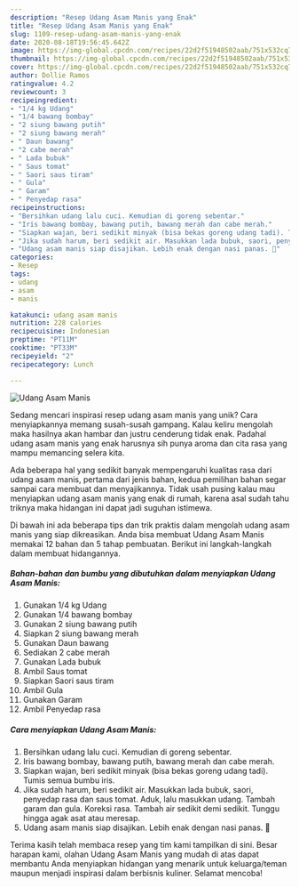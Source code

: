 ```yaml
---
description: "Resep Udang Asam Manis yang Enak"
title: "Resep Udang Asam Manis yang Enak"
slug: 1109-resep-udang-asam-manis-yang-enak
date: 2020-08-18T19:56:45.642Z
image: https://img-global.cpcdn.com/recipes/22d2f51948502aab/751x532cq70/udang-asam-manis-foto-resep-utama.jpg
thumbnail: https://img-global.cpcdn.com/recipes/22d2f51948502aab/751x532cq70/udang-asam-manis-foto-resep-utama.jpg
cover: https://img-global.cpcdn.com/recipes/22d2f51948502aab/751x532cq70/udang-asam-manis-foto-resep-utama.jpg
author: Dollie Ramos
ratingvalue: 4.2
reviewcount: 3
recipeingredient:
- "1/4 kg Udang"
- "1/4 bawang bombay"
- "2 siung bawang putih"
- "2 siung bawang merah"
- " Daun bawang"
- "2 cabe merah"
- " Lada bubuk"
- " Saus tomat"
- " Saori saus tiram"
- " Gula"
- " Garam"
- " Penyedap rasa"
recipeinstructions:
- "Bersihkan udang lalu cuci. Kemudian di goreng sebentar."
- "Iris bawang bombay, bawang putih, bawang merah dan cabe merah."
- "Siapkan wajan, beri sedikit minyak (bisa bekas goreng udang tadi). Tumis semua bumbu iris."
- "Jika sudah harum, beri sedikit air. Masukkan lada bubuk, saori, penyedap rasa dan saus tomat. Aduk, lalu masukkan udang. Tambah garam dan gula. Koreksi rasa. Tambah air sedikit demi sedikit. Tunggu hingga agak asat atau meresap."
- "Udang asam manis siap disajikan. Lebih enak dengan nasi panas. 🤤"
categories:
- Resep
tags:
- udang
- asam
- manis

katakunci: udang asam manis 
nutrition: 228 calories
recipecuisine: Indonesian
preptime: "PT11M"
cooktime: "PT33M"
recipeyield: "2"
recipecategory: Lunch

---
```



![Udang Asam Manis](https://img-global.cpcdn.com/recipes/22d2f51948502aab/751x532cq70/udang-asam-manis-foto-resep-utama.jpg)

Sedang mencari inspirasi resep udang asam manis yang unik? Cara menyiapkannya memang susah-susah gampang. Kalau keliru mengolah maka hasilnya akan hambar dan justru cenderung tidak enak. Padahal udang asam manis yang enak harusnya sih punya aroma dan cita rasa yang mampu memancing selera kita.



Ada beberapa hal yang sedikit banyak mempengaruhi kualitas rasa dari udang asam manis, pertama dari jenis bahan, kedua pemilihan bahan segar sampai cara membuat dan menyajikannya. Tidak usah pusing kalau mau menyiapkan udang asam manis yang enak di rumah, karena asal sudah tahu triknya maka hidangan ini dapat jadi suguhan istimewa.


Di bawah ini ada beberapa tips dan trik praktis dalam mengolah udang asam manis yang siap dikreasikan. Anda bisa membuat Udang Asam Manis memakai 12 bahan dan 5 tahap pembuatan. Berikut ini langkah-langkah dalam membuat hidangannya.

<!--inarticleads1-->

##### Bahan-bahan dan bumbu yang dibutuhkan dalam menyiapkan Udang Asam Manis:

1. Gunakan 1/4 kg Udang
1. Gunakan 1/4 bawang bombay
1. Gunakan 2 siung bawang putih
1. Siapkan 2 siung bawang merah
1. Gunakan  Daun bawang
1. Sediakan 2 cabe merah
1. Gunakan  Lada bubuk
1. Ambil  Saus tomat
1. Siapkan  Saori saus tiram
1. Ambil  Gula
1. Gunakan  Garam
1. Ambil  Penyedap rasa




<!--inarticleads2-->

##### Cara menyiapkan Udang Asam Manis:

1. Bersihkan udang lalu cuci. Kemudian di goreng sebentar.
1. Iris bawang bombay, bawang putih, bawang merah dan cabe merah.
1. Siapkan wajan, beri sedikit minyak (bisa bekas goreng udang tadi). Tumis semua bumbu iris.
1. Jika sudah harum, beri sedikit air. Masukkan lada bubuk, saori, penyedap rasa dan saus tomat. Aduk, lalu masukkan udang. Tambah garam dan gula. Koreksi rasa. Tambah air sedikit demi sedikit. Tunggu hingga agak asat atau meresap.
1. Udang asam manis siap disajikan. Lebih enak dengan nasi panas. 🤤




Terima kasih telah membaca resep yang tim kami tampilkan di sini. Besar harapan kami, olahan Udang Asam Manis yang mudah di atas dapat membantu Anda menyiapkan hidangan yang menarik untuk keluarga/teman maupun menjadi inspirasi dalam berbisnis kuliner. Selamat mencoba!
